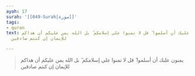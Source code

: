 ```yaml
---
ayah: 17
surah: '[[049-Surah|سورة]]'
tags:
- quran
text: يمنون عليك أن أسلموا ۖ قل لا تمنوا علي إسلامكم ۖ بل الله يمن عليكم أن هداكم
  للإيمان إن كنتم صادقين

---
```

> يمنون عليك أن أسلموا ۖ قل لا تمنوا علي إسلامكم ۖ بل الله يمن عليكم أن هداكم للإيمان إن كنتم صادقين
